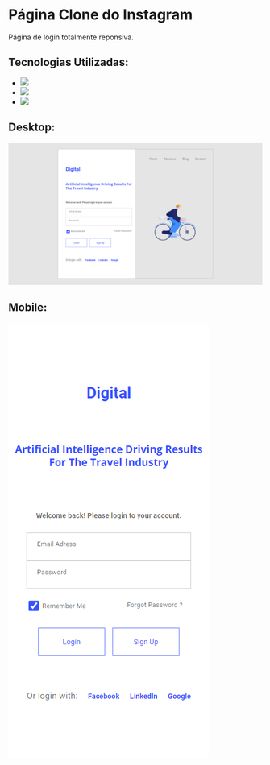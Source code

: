 <h1>Página Clone do Instagram</h1>
Página de login totalmente reponsiva.

<h2>Tecnologias Utilizadas:</h2>
<ul>
<li><img src="https://img.shields.io/badge/HTML5-E34F26?style=for-the-badge&logo=html5&logoColor=white" width="70px" /></li>
<li><img src="https://img.shields.io/badge/CSS3-1572B6?style=for-the-badge&logo=css3&logoColor=white" width="70px" /></li>
<li><img src="https://img.shields.io/badge/JavaScript-323330?style=for-the-badge&logo=javascript&logoColor=F7DF1E" width="70px" /></li>
</ul>
<h2>Desktop:</h2>
<img src="https://github.com/AndersonDinizDev/login-page/blob/master/assets/desktop.png?raw=true" />
<h2>Mobile:</h2>
<img src="https://github.com/AndersonDinizDev/login-page/blob/master/assets/mobile.png?raw=true" />
